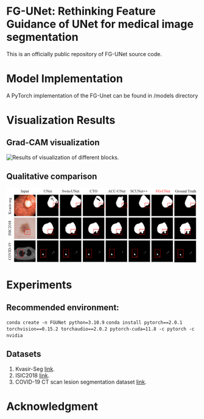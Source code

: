 # FG-UNet: Rethinking Feature Guidance of UNet for medical image segmentation
This is an officially public repository of FG-UNet source code.
# Model Implementation
A PyTorch implementation of the FG-Unet can be found in /models directory
# Visualization Results
## Grad-CAM visualization
![Results of visualization of different blocks.](visualization/Grad_CAM_visualization.png)
## Qualitative comparison
![Results of qualitative comparison of different networks.](visualization/Qualitative_comparison.png)
# Experiments
## Recommended environment:
`conda create -n FGUNet python=3.10.9`
`conda install pytorch==2.0.1 torchvision==0.15.2 torchaudio==2.0.2 pytorch-cuda=11.8 -c pytorch -c nvidia`
## Datasets
1. Kvasir-Seg [link](https://datasets.simula.no/kvasir-seg/).
2. ISIC2018 [link](https://challenge.isic-archive.com/data/#2018).
3. COVID-19 CT scan lesion segmentation dataset [link](https://www.kaggle.com/datasets/maedemaftouni/covid19-ct-scan-lesion-segmentation-dataset).
# Acknowledgment